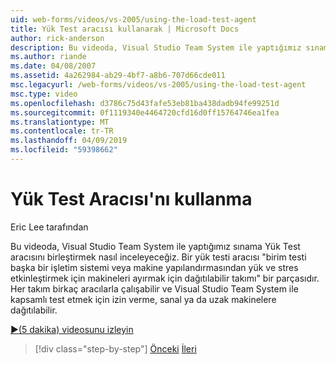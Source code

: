 ```yaml
---
uid: web-forms/videos/vs-2005/using-the-load-test-agent
title: Yük Test aracısı kullanarak | Microsoft Docs
author: rick-anderson
description: Bu videoda, Visual Studio Team System ile yaptığımız sınama Yük Test aracısını birleştirmek nasıl inceleyeceğiz. Bir yük testi aracısı parçası olan bir '...
ms.author: riande
ms.date: 04/08/2007
ms.assetid: 4a262984-ab29-4bf7-a8b6-707d66cde011
msc.legacyurl: /web-forms/videos/vs-2005/using-the-load-test-agent
msc.type: video
ms.openlocfilehash: d3786c75d43fafe53eb81ba438dadb94fe99251d
ms.sourcegitcommit: 0f1119340e4464720cfd16d0ff15764746ea1fea
ms.translationtype: MT
ms.contentlocale: tr-TR
ms.lasthandoff: 04/09/2019
ms.locfileid: "59398662"
---
```

# <a name="using-the-load-test-agent"></a>Yük Test Aracısı'nı kullanma

Eric Lee tarafından

Bu videoda, Visual Studio Team System ile yaptığımız sınama Yük Test aracısını birleştirmek nasıl inceleyeceğiz. Bir yük testi aracısı "birim testi başka bir işletim sistemi veya makine yapılandırmasından yük ve stres etkinleştirmek için makineleri ayırmak için dağıtılabilir takımı" bir parçasıdır. Her takım birkaç aracılarla çalışabilir ve Visual Studio Team System ile kapsamlı test etmek için izin verme, sanal ya da uzak makinelere dağıtılabilir.

[&#9654;(5 dakika) videosunu izleyin](https://channel9.msdn.com/Blogs/ASP-NET-Site-Videos/using-the-load-test-agent)

> [!div class="step-by-step"]
> [Önceki](the-effects-of-caching.md)
> [İleri](the-effects-of-viewstate.md)
